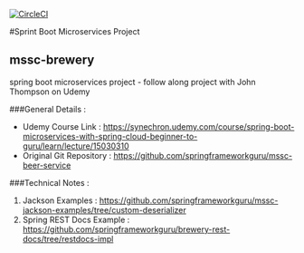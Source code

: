 [![CircleCI](https://circleci.com/gh/ersameerpatel/mssc-brewery/tree/main.svg?style=svg)](https://circleci.com/gh/ersameerpatel/mssc-brewery/tree/main)

#Sprint Boot Microservices Project 
## mssc-brewery
spring boot microservices project - follow along project with John Thompson on Udemy 

###General Details : 
* Udemy Course Link : https://synechron.udemy.com/course/spring-boot-microservices-with-spring-cloud-beginner-to-guru/learn/lecture/15030310
* Original Git Repository : https://github.com/springframeworkguru/mssc-beer-service 

###Technical Notes : 
1. Jackson Examples : https://github.com/springframeworkguru/mssc-jackson-examples/tree/custom-deserializer
2. Spring REST Docs Example : https://github.com/springframeworkguru/brewery-rest-docs/tree/restdocs-impl 